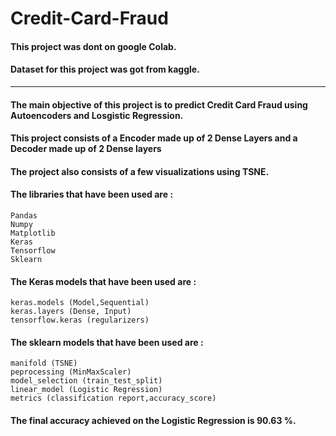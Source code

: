 # Credit-Card-Fraud

#### This project was dont on google Colab.
#### Dataset for this project was got from kaggle.

________________________________________________________________________________________________________________________
#### The main objective of this project is to predict Credit Card Fraud using Autoencoders and Losgistic Regression.
#### This project consists of a Encoder made up of 2 Dense Layers and a Decoder made up of 2 Dense layers
#### The project also consists of a few visualizations using TSNE.
#### The libraries that have been used are :
    Pandas
    Numpy
    Matplotlib
    Keras
    Tensorflow
    Sklearn
    
#### The Keras models that have been used are :
    keras.models (Model,Sequential)
    keras.layers (Dense, Input)
    tensorflow.keras (regularizers)
    
#### The sklearn models that have been used are :
    manifold (TSNE)
    peprocessing (MinMaxScaler)
    model_selection (train_test_split)
    linear_model (Logistic Regression)
    metrics (classification report,accuracy_score)

#### The final accuracy achieved on the Logistic Regression is 90.63 %.

